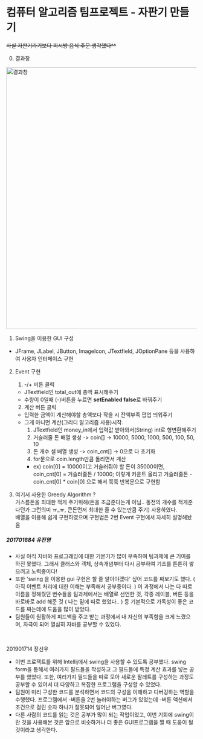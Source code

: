 # 컴퓨터 알고리즘 팀프로젝트 - 자판기 만들기

~~사실 자판기라기보다 피시방 음식 주문 생각했다^^~~

0. 결과창
<img width="692" alt="결과창" src="https://user-images.githubusercontent.com/56152020/79856518-6c031400-8407-11ea-9d92-5c996276c481.png">

1. Swing을 이용한 GUI 구성
- JFrame, JLabel, JButton, ImageIcon, JTextfield, JOptionPane 등을 사용하여 사용자 인터페이스 구현

2. Event 구현  

    1. -/+ 버튼 클릭
    - JTextfield인 total_out에 총액 표시해주기
    - 수량이 0일때 (-)버튼을 누르면 **setEnabled false**로 바꿔주기  
    
    2. 계산 버튼 클릭
    - 입력한 금액이 계산해야할 총액보다 작을 시 잔액부족 팝업 띄워주기
    - 그게 아니면 계산(그리디 알고리즘 사용)시작. 
      1. JTextfield인 money_in에서 입력값 받아와서(String) int로 형변환해주기
      2. 거슬러줄 돈 배열 생성 -> coin[] -> 10000, 5000, 1000, 500, 100, 50, 10
      3. 돈 개수 셀 배열 생성 -> coin_cnt[] -> 0으로 다 초기화
      4. for문으로 coin.length만큼 돌리면서 계산
      - ex) coin[0] = 10000이고 거슬러줘야 할 돈이 35000이면,  
      coin_cnt[0] = 거슬러줄돈 / 10000; 이렇게 카운트 올리고 거슬러줄돈 - coin_cnt[0] * coin[0] 으로 해서 쭉쭉 반복문으로 구현함
    
3. 여기서 사용한 Greedy Algorithm ?  
거스름돈을 최대한 적게 주기위해(돈을 조금준다는게 아님.. 동전의 개수를 적게준다던가 그런의미 ㅠ_ㅠ, 큰돈먼저 최대한 줄 수 있는만큼 주기) 사용하였다.  
배열을 이용해 쉽게 구현하였으며 구현법은 2번 Event 구현에서 자세히 설명해놨음







##### 201701684 유진영

- 사실 아직 자바와 프로그래밍에 대한 기본기가 많이 부족하여 팀과제에 큰 기여를 하진 못했다.
  그래서 클래스와 객체, 상속개념부터 다시 공부하여 기초를 튼튼히 쌓으려고 노력중이다!
- 또한 'swing 을 이용한 gui 구현은 할 줄 알아야겠다' 싶어 코드를 짜보기도 했다.
  ( 아직 이벤트 처리에 대한 이해는 부족해서 공부중이다. )
  이 과정에서 나는 다 따로 이름을 정해줬던 변수들을 팀과제에서는 배열로 선언한 것, 각종 레이블, 버튼 등을 바로바로 add 해준 것 ( 나는 밑에 따로 했었다.. ) 등 기본적으로 가독성이 좋은 코드를 짜는데에 도움을 많이 받았다.
- 팀원들이 원활하게 피드백을 주고 받는 과정에서 내 자신의 부족함을 크게 느꼈으며, 자극이 되어 열심히 자바를 공부할 수 있었다.

<br />

201901714 장선우

* 이번 프로젝트를 위해 Intellij에서 swing을 사용할 수 있도록 공부했다. swing form을 통해서 여러가지 필드들을 작성하고 그 필드들에 특정 계산 효과를 넣는 공부를 했었다. 
  또한, 여러가지 필드들을 따로 모아 새로운 팔레트를 구성하는 과정도 공부할 수 있어서 더 다양하고 복잡한 프로그램을 구성할 수 있었다.
* 팀원이 미리 구성한 코드를 분석하면서 코드의 구성을 이해하고 디버깅하는 역할을 수행했다. 프로그램에서 -버튼을 2번 눌러야하는 버그가 있었는데 -버튼 액션에서 조건으로 걸린 숫자 하나가 잘못되어 일어난 버그였다.
* 다른 사람의 코드를 읽는 것은 공부가 많이 되는 작업이었고, 이번 기회에 swing이란 것을 사용해본 것은 앞으로 비슷하거나 더 좋은 GUI프로그램을 짤 때 도움이 될 것이라고 생각한다.

